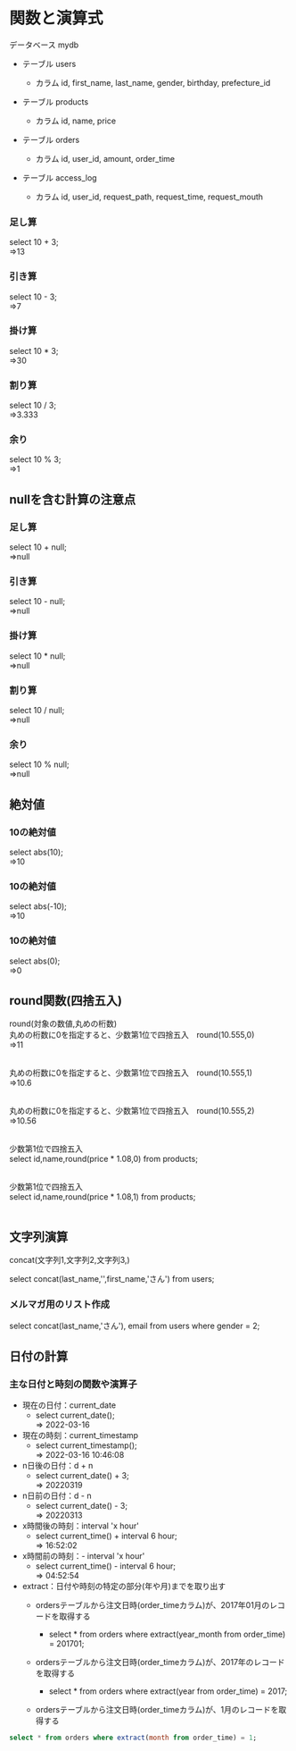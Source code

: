 # 関数と演算式
データベース mydb<br>
- テーブル users
  - カラム id, first_name, last_name, gender, birthday, prefecture_id

- テーブル products
  - カラム id, name, price

- テーブル orders
  - カラム id, user_id, amount, order_time

- テーブル access_log
  - カラム id, user_id, request_path, request_time, request_mouth
### 足し算
  select 10 + 3;<br>
=>13
### 引き算
  select 10 - 3;<br>
=>7
### 掛け算
  select 10 * 3;<br>
=>30
### 割り算
  select 10 / 3;<br>
=>3.333
### 余り
  select 10 % 3;<br>
=>1
## nullを含む計算の注意点

### 足し算
  select 10 + null;<br>
=>null
### 引き算
  select 10 - null;<br>
=>null
### 掛け算
  select 10 * null;<br>
=>null
### 割り算
  select 10 / null;<br>
=>null
### 余り
  select 10 % null;<br>
=>null

## 絶対値
### 10の絶対値
select abs(10);<br>
=>10
### 10の絶対値
select abs(-10);<br>
=>10
### 10の絶対値
select abs(0);<br>
=>0

## round関数(四捨五入)
round(対象の数値,丸めの桁数)<br>
丸めの桁数に0を指定すると、少数第1位で四捨五入　round(10.555,0)<br>
=>11<br><br>

丸めの桁数に0を指定すると、少数第1位で四捨五入　round(10.555,1)<br>
=>10.6<br><br>

丸めの桁数に0を指定すると、少数第1位で四捨五入　round(10.555,2)<br>
=>10.56<br><br>

少数第1位で四捨五入<br>
select id,name,round(price * 1.08,0) from products;<br><br>

少数第1位で四捨五入<br>
select id,name,round(price * 1.08,1) from products;<br><br>

## 文字列演算
concat(文字列1,文字列2,文字列3,)<br>

select concat(last_name,'',first_name,'さん') from users;

### メルマガ用のリスト作成
select concat(last_name,'さん'), email from users where gender = 2;

## 日付の計算
### 主な日付と時刻の関数や演算子
- 現在の日付：current_date
  - select current_date();<br>
  => 2022-03-16
- 現在の時刻：current_timestamp
  - select current_timestamp();<br>
    => 2022-03-16 10:46:08
- n日後の日付：d + n
  - select current_date() + 3;<br>
  => 20220319
- n日前の日付：d - n
  - select current_date() - 3;<br>
  => 20220313
- x時間後の時刻：interval 'x hour'
  - select current_time() + interval 6 hour;<br>
  => 16:52:02
- x時間前の時刻：- interval 'x hour'
  - select current_time() - interval 6 hour;<br>
  => 04:52:54
- extract：日付や時刻の特定の部分(年や月)までを取り出す
  - ordersテーブルから注文日時(order_timeカラム)が、2017年01月のレコードを取得する
    - select * from orders where extract(year_month from order_time) = 201701;

  - ordersテーブルから注文日時(order_timeカラム)が、2017年のレコードを取得する
      - select * from orders where extract(year from order_time) = 2017;

  - ordersテーブルから注文日時(order_timeカラム)が、1月のレコードを取得する
```SQL
select * from orders where extract(month from order_time) = 1;
```